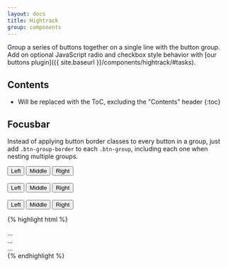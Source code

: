 ```yaml
---
layout: docs
title: Hightrack
group: components
---
```


Group a series of buttons together on a single line with the button group. Add on optional JavaScript radio and checkbox style behavior with [our buttons plugin]({{ site.baseurl }}/components/hightrack/#tasks).

## Contents

* Will be replaced with the ToC, excluding the "Contents" header
{:toc}

## Focusbar

Instead of applying button border classes to every button in a group, just add `.btn-group-border` to each `.btn-group`, including each one when nesting multiple groups.

<div class="bd-example ht-quickbar">
  <div class="btn-group btn-group-lg ht-focusbar" role="group" aria-label="Large button group">
    <button type="button" class="btn btn-primary">Left</button>
    <button type="button" class="btn btn-primary">Middle</button>
    <button type="button" class="btn btn-primary">Right</button>
  </div>
  <br>
  <div class="btn-group ht-focusbar" role="group" aria-label="Default button group">
    <button type="button" class="btn btn-secondary">Left</button>
    <button type="button" class="btn btn-secondary">Middle</button>
    <button type="button" class="btn btn-secondary">Right</button>
  </div>
  <br>
  <div class="btn-group btn-group-sm ht-focusbar" role="group" aria-label="Small button group">
    <button type="button" class="btn btn-danger">Left</button>
    <button type="button" class="btn btn-danger">Middle</button>
    <button type="button" class="btn btn-danger">Right</button>
  </div>
</div>

{% highlight html %}
<div class="btn-group btn-group-lg btn-group-border" role="group" aria-label="...">...</div>
<div class="btn-group btn-group-border" role="group" aria-label="...">...</div>
<div class="btn-group btn-group-sm btn-group-border" role="group" aria-label="...">...</div>
{% endhighlight %}
